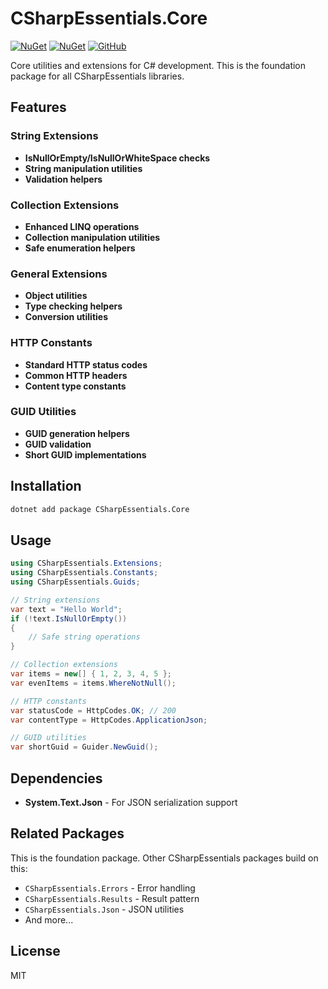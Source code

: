 # CSharpEssentials.Core

[![NuGet](https://img.shields.io/nuget/v/CSharpEssentials.Core.svg)](https://www.nuget.org/packages/CSharpEssentials.Core) [![NuGet](https://img.shields.io/nuget/dt/CSharpEssentials.Core.svg)](https://www.nuget.org/packages/CSharpEssentials.Core) [![GitHub](https://img.shields.io/github/stars/senrecep/CSharpEssentials.svg)](https://github.com/senrecep/CSharpEssentials)

Core utilities and extensions for C# development. This is the foundation package for all CSharpEssentials libraries.

## Features

### String Extensions

- **IsNullOrEmpty/IsNullOrWhiteSpace checks**
- **String manipulation utilities**
- **Validation helpers**

### Collection Extensions

- **Enhanced LINQ operations**
- **Collection manipulation utilities**
- **Safe enumeration helpers**

### General Extensions

- **Object utilities**
- **Type checking helpers**
- **Conversion utilities**

### HTTP Constants

- **Standard HTTP status codes**
- **Common HTTP headers**
- **Content type constants**

### GUID Utilities

- **GUID generation helpers**
- **GUID validation**
- **Short GUID implementations**

## Installation

```bash
dotnet add package CSharpEssentials.Core
```

## Usage

```csharp
using CSharpEssentials.Extensions;
using CSharpEssentials.Constants;
using CSharpEssentials.Guids;

// String extensions
var text = "Hello World";
if (!text.IsNullOrEmpty())
{
    // Safe string operations
}

// Collection extensions
var items = new[] { 1, 2, 3, 4, 5 };
var evenItems = items.WhereNotNull();

// HTTP constants
var statusCode = HttpCodes.OK; // 200
var contentType = HttpCodes.ApplicationJson;

// GUID utilities
var shortGuid = Guider.NewGuid();
```

## Dependencies

- **System.Text.Json** - For JSON serialization support

## Related Packages

This is the foundation package. Other CSharpEssentials packages build on this:

- `CSharpEssentials.Errors` - Error handling
- `CSharpEssentials.Results` - Result pattern
- `CSharpEssentials.Json` - JSON utilities
- And more...

## License

MIT
